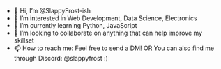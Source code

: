 - 👋 Hi, I’m @SlappyFrost-ish
- 👀 I’m interested in Web Development, Data Science, Electronics
- 🌱 I’m currently learning Python, JavaScript
- 💞️ I’m looking to collaborate on anything that can help improve my skillset
- 📫 How to reach me: Feel free to send a DM! OR You can also find me through Discord: @slappyfrost :)
